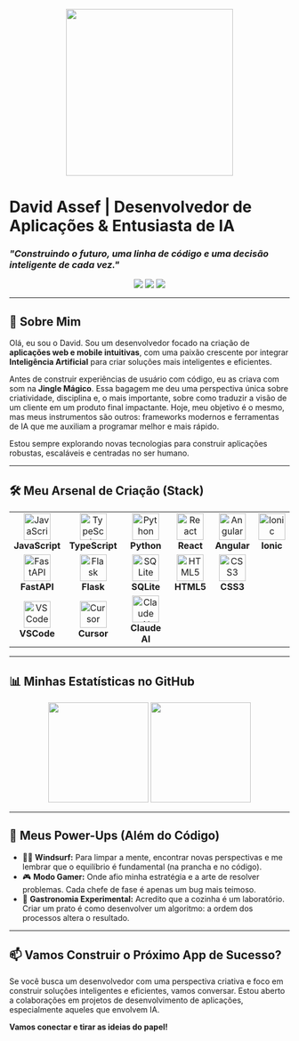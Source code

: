 <p align="center">
  <img src="https://media.giphy.com/media/v1.Y2lkPTc5MGI3NjExbmY4MXdha3hpdGdwMHY1dWQxY3Y0MHhjc3dpcTZyNzYzd2JrcmZpYiZlcD12MV9pbnRlcm5hbF9naWZfYnlfaWQmY3Q9Zw/qgQUggACpCjoM6b03G/giphy.gif" width="300">
</p>

# David Assef | Desenvolvedor de Aplicações & Entusiasta de IA

### _"Construindo o futuro, uma linha de código e uma decisão inteligente de cada vez."_

<p align="center">
  <a href="https://www.linkedin.com/in/davidassef/" target="_blank"><img src="https://img.shields.io/badge/-LinkedIn-0077B5?style=for-the-badge&logo=linkedin&logoColor=white" target="_blank"></a>
  <a href="https://github.com/davidassef" target="_blank"><img src="https://img.shields.io/badge/-Github-181717?style=for-the-badge&logo=github&logoColor=white" target="_blank"></a>
  <a href="https://www.instagram.com/davidassef/" target="_blank"><img src="https://img.shields.io/badge/-Instagram-E4405F?style=for-the-badge&logo=instagram&logoColor=white" target="_blank"></a>
</p>

---

## 🤖 Sobre Mim

Olá, eu sou o David. Sou um desenvolvedor focado na criação de **aplicações web e mobile intuitivas**, com uma paixão crescente por integrar **Inteligência Artificial** para criar soluções mais inteligentes e eficientes.

Antes de construir experiências de usuário com código, eu as criava com som na **Jingle Mágico**. Essa bagagem me deu uma perspectiva única sobre criatividade, disciplina e, o mais importante, sobre como traduzir a visão de um cliente em um produto final impactante. Hoje, meu objetivo é o mesmo, mas meus instrumentos são outros: frameworks modernos e ferramentas de IA que me auxiliam a programar melhor e mais rápido.

Estou sempre explorando novas tecnologias para construir aplicações robustas, escaláveis e centradas no ser humano.

---

## 🛠️ Meu Arsenal de Criação (Stack)

<p align="center">
  <table>
    <tr align="center">
      <td>
        <img src="https://skillicons.dev/icons?i=js" width="48" height="48" alt="JavaScript" />
        <br><strong>JavaScript</strong>
      </td>
      <td>
        <img src="https://skillicons.dev/icons?i=ts" width="48" height="48" alt="TypeScript" />
        <br><strong>TypeScript</strong>
      </td>
      <td>
        <img src="https://skillicons.dev/icons?i=python" width="48" height="48" alt="Python" />
        <br><strong>Python</strong>
      </td>
      <td>
        <img src="https://skillicons.dev/icons?i=react" width="48" height="48" alt="React" />
        <br><strong>React</strong>
      </td>
       <td>
        <img src="https://skillicons.dev/icons?i=angular" width="48" height="48" alt="Angular" />
        <br><strong>Angular</strong>
      </td>
      <td>
        <img src="https://skillicons.dev/icons?i=ionic" width="48" height="48" alt="Ionic" />
        <br><strong>Ionic</strong>
      </td>
    </tr>
    <tr align="center">
      <td>
        <img src="https://skillicons.dev/icons?i=fastapi" width="48" height="48" alt="FastAPI" />
        <br><strong>FastAPI</strong>
      </td>
      <td>
        <img src="https://skillicons.dev/icons?i=flask" width="48" height="48" alt="Flask" />
        <br><strong>Flask</strong>
      </td>
      <td>
        <img src="https://skillicons.dev/icons?i=sqlite" width="48" height="48" alt="SQLite" />
        <br><strong>SQLite</strong>
      </td>
       <td>
        <img src="https://skillicons.dev/icons?i=html" width="48" height="48" alt="HTML5" />
        <br><strong>HTML5</strong>
      </td>
      <td>
        <img src="https://skillicons.dev/icons?i=css" width="48" height="48" alt="CSS3" />
        <br><strong>CSS3</strong>
      </td>
    </tr>
     <tr align="center">
      <td>
        <img src="https://skillicons.dev/icons?i=vscode" width="48" height="48" alt="VSCode" />
        <br><strong>VSCode</strong>
      </td>
      <td>
        <img src="https://www.cursor.so/media/logo.png" width="48" height="48" alt="Cursor" />
        <br><strong>Cursor</strong>
      </td>
      <td>
        <img src="https://upload.wikimedia.org/wikipedia/commons/thumb/1/11/Claude_logo.svg/1200px-Claude_logo.svg.png" width="48" height="48" alt="Claude AI" />
        <br><strong>Claude AI</strong>
      </td>
    </tr>
  </table>
</p>

---

## 📊 Minhas Estatísticas no GitHub

<p align="center">
  <img height="180em" src="https://github-readme-stats.vercel.app/api?username=davidassef&show_icons=true&theme=tokyonight" />
  <img height="180em" src="https://github-readme-stats.vercel.app/api/top-langs/?username=davidassef&layout=compact&langs_count=8&theme=tokyonight"/>
</p>

---

## 🚀 Meus Power-Ups (Além do Código)

-   🏄‍♂️ **Windsurf:** Para limpar a mente, encontrar novas perspectivas e me lembrar que o equilíbrio é fundamental (na prancha e no código).
-   🎮 **Modo Gamer:** Onde afio minha estratégia e a arte de resolver problemas. Cada chefe de fase é apenas um bug mais teimoso.
-   🍲 **Gastronomia Experimental:** Acredito que a cozinha é um laboratório. Criar um prato é como desenvolver um algoritmo: a ordem dos processos altera o resultado.

---

## 📫 Vamos Construir o Próximo App de Sucesso?

Se você busca um desenvolvedor com uma perspectiva criativa e foco em construir soluções inteligentes e eficientes, vamos conversar. Estou aberto a colaborações em projetos de desenvolvimento de aplicações, especialmente aqueles que envolvem IA.

**Vamos conectar e tirar as ideias do papel!**
